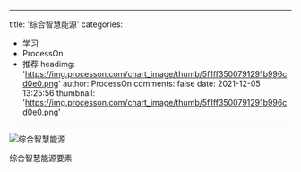 
---
title: '综合智慧能源'
categories: 
 - 学习
 - ProcessOn
 - 推荐
headimg: 'https://img.processon.com/chart_image/thumb/5f1ff3500791291b996cd0e0.png'
author: ProcessOn
comments: false
date: 2021-12-05 13:25:56
thumbnail: 'https://img.processon.com/chart_image/thumb/5f1ff3500791291b996cd0e0.png'
---

<div>   
<img class="thumb" alt="综合智慧能源" src="https://img.processon.com/chart_image/thumb/5f1ff3500791291b996cd0e0.png" referrerpolicy="no-referrer">
<p>综合智慧能源要素</p>  
</div>
            